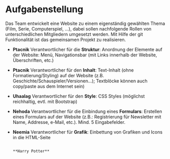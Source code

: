 # Aufgabenstellung

Das Team entwickelt eine Website zu einem eigenständig gewählten Thema (Film, Serie, Computerspiel, ...), dabei sollen nachfolgende Rollen von unterschiedlichen Mitgliedern umgesetzt werden. Mit Hilfe der git Funktionalität ist das gemeinsamen Projekt zu realisieren.

- **Ptacnik** Verantwortlicher für die **Struktur**: Anordnung der Elemente auf der Website: Menü, Navigationsbar
  (mit Links innerhalb der Website, Überschriften, etc.)
- **Ptacnik** Verantwortlicher für den **Inhalt**: Text-Inhalt (ohne Formatierung/Styling) auf der Website
  (z.B. Geschichte/Schauspieler/Versionen...); Textblöcke können auch copy/paste aus dem Internet sein)
- **Uhaalag** Verantwortlicher für den **Style**: CSS Styles (möglichst reichhaltig, evtl. mit Bootstrap)
- **Nehoda** Verantwortlicher für die Einbindung eines **Formulars**: Erstellen eines Formulars auf der Website (z.B.: Registrierung
  für Newsletter mit Name, Addresse, e-Mail, etc.). Mind. 5 Eingabefelder.
- **Neemia** Verantwortlicher für **Grafik**: Einbettung von Grafiken und Icons in die HTML-Seite
                                                                        
                                                                        
                                                                        **Harry Potter**
